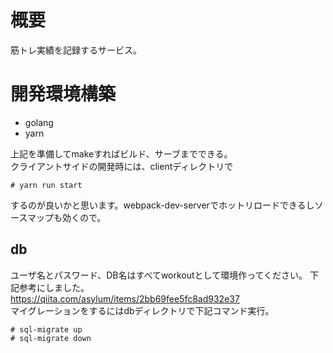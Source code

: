 # 概要
筋トレ実績を記録するサービス。

# 開発環境構築
- golang
- yarn

上記を準備してmakeすればビルド、サーブまでできる。\
クライアントサイドの開発時には、clientディレクトリで
```
# yarn run start
```
するのが良いかと思います。webpack-dev-serverでホットリロードできるしソースマップも効くので。

## db
ユーザ名とパスワード、DB名はすべてworkoutとして環境作ってください。
下記参考にしました。\
https://qiita.com/asylum/items/2bb69fee5fc8ad932e37 \
マイグレーションをするにはdbディレクトリで下記コマンド実行。
```
# sql-migrate up
# sql-migrate down
```